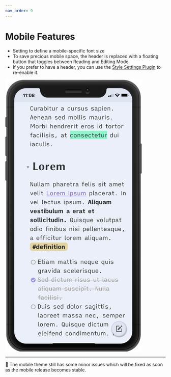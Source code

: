 ```yaml
---
nav_order: 9
---
```


# Mobile Features

- Setting to define a mobile-specific font size
- To save precious mobile space, the header is replaced with a floating button that toggles between Reading and Editing Mode.
- If you prefer to have a header, you can use the [Style Settings Plugin](https://github.com/mgmeyers/obsidian-style-settings) to re-enable it.

![](images/mobile%20mockups/iphone-mockup.png)

---

🚧 The mobile theme still has some minor issues which will be fixed as soon as the mobile release becomes stable.
